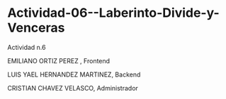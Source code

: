 # Actividad-06--Laberinto-Divide-y-Venceras
Actividad n.6

EMILIANO ORTIZ PEREZ , Frontend




LUIS YAEL HERNANDEZ MARTINEZ, Backend





CRISTIAN CHAVEZ VELASCO, Administrador


